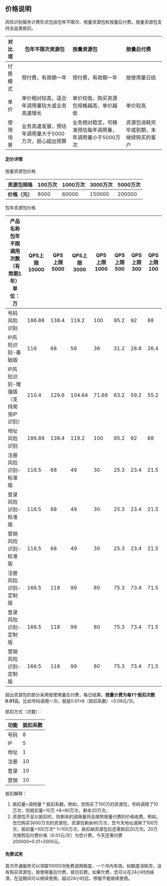 ## 价格说明

风险识别服务计费形式包括包年不限次、按量资源包和按量后付费。按量资源包支持全品类抵扣。

| 对比项   | 包年不限次资源包                                     | 按量资源包                                               | 按量后付费                             |
| :------- | ---------------------------------------------------- | :------------------------------------------------------- | :------------------------------------- |
| 付费模式 | 预付费，有效期一年                                   | 预付费，有效期一年                                       | 按使用量日结                           |
| 单价     | 单价相对较高，适合年调用量较大或业务高速增长         | 单价较低，购买资源包规格越高，单价越低                   | 单价较高                               |
| 使用场景 | 业务高速发展，预估年调用量大于5000万次，担心超出预算 | 业务相对稳定，可精准预估每年调用量，年调用量小于5000万次 | 资源包消耗完毕或到期，未继续购买的客户 |

#### 定价详情

按量资源包价格

| **资源包规格** | 100万次 | 1000万次 | 3000万次 | 5000万次 |
| :------------: | ------- | -------- | -------- | -------- |
| **价格（元）** | 8000    | 60000    | 150000   | 200000   |

包年资源包价格

| 产品名称包年不限调用次数（有效期1年）单位：万 | QPS上限 10000 | QPS上限 5000 | QPS上限 3000 | QPS上限 1000 | QPS上限 500 | QPS上限 300 | QPS上限 100 |
| --------------------------------------------- | ------------- | ------------ | ------------ | ------------ | ----------- | ----------- | ----------- |
| 号码风险识别                                  | 186.88        | 138.4        | 119.2        | 100          | 95.2        | 92          | 88          |
| IP风险识别-基础版                             | 116           | 68           | 56           | 36           | 31.2        | 28.8        | 26.4        |
| IP风险识别-增强版（支持爬虫IP识别）           | 210.4         | 129.6        | 104.64       | 71.68        | 63.2        | 59.2        | 55.2        |
| 地址风险识别                                  | 186.88        | 138.4        | 119.2        | 100          | 95.2        | 92          | 88          |
| 注册风险识别-标准版                           | 116.5         | 68           | 49           | 30           | 25.3        | 23.4        | 21.5        |
| 登录风险识别-标准版                           | 116.5         | 68           | 49           | 30           | 25.3        | 23.4        | 21.5        |
| 营销风险识别-标准版                           | 116.5         | 68           | 49           | 30           | 25.3        | 23.4        | 21.5        |
| 注册风险识别-定制版                           | 166.5         | 118          | 99           | 80           | 75.3        | 73.4        | 71.5        |
| 登录风险识别-定制版                           | 166.5         | 118          | 99           | 80           | 75.3        | 73.4        | 71.5        |
| 营销风险识别-定制版                           | 166.5         | 118          | 99           | 80           | 75.3        | 73.4        | 71.5        |

超出资源包的部分采用按使用量后付费，每日结算。**按量计费为每1个抵扣次数0.01元**，比如号码调用一次，就是0.01*8（抵扣系数）=0.08元/次。

抵扣方式（次数）：

| 功能 | 抵扣系数 |
| ---- | -------- |
| 号码 | 8        |
| IP   | 5        |
| 地址 | 1        |
| 注册 | 10       |
| 登录 | 10       |
| 营销 | 10       |


抵扣解释：

1. 抵扣量=调用量 * 抵扣系数。例如，您购买了100万的资源包，号码调用了10万次，则抵扣量=10万 *8=80万次，剩余20万次。
2. 资源包不足以抵扣时，则剩余的调用量将会按照按量付费的价格收费。例如，您已购买3000万次的资源包，资源包剩余80万次，您今天地址调用了100万次，抵扣量=100万次* 1=100万次，抵扣掉资源包后还需抵扣20万次。20万次按照后付费价格（0.01元/次）为您计费，今天还需付费200000*0.01=2000元。

#### 免费试用

首次开通服务可以领取10000次免费调用额度，一个月内有效。如额度消耗完，没有购买资源包，按使用量后付费，按日扣费。如果欠费，您可以在24小时内结清，在这期间可以继续使用。超过24小时后，停服不能继续使用。